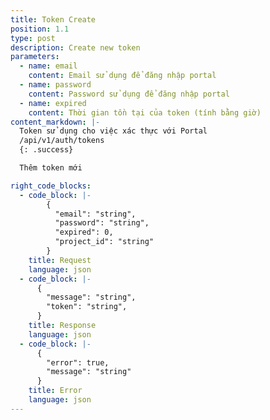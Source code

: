 ```yaml
---
title: Token Create
position: 1.1
type: post
description: Create new token
parameters:
  - name: email
    content: Email sử dụng để đăng nhập portal
  - name: password
    content: Password sử dụng để đăng nhập portal
  - name: expired
    content: Thời gian tồn tại của token (tính bằng giờ)
content_markdown: |-
  Token sử dụng cho việc xác thực với Portal
  /api/v1/auth/tokens
  {: .success}

  Thêm token mới

right_code_blocks:
  - code_block: |-
        {
          "email": "string",
          "password": "string",
          "expired": 0,
          "project_id": "string"
        }
    title: Request
    language: json
  - code_block: |-
      {
        "message": "string",
        "token": "string",
      }
    title: Response
    language: json
  - code_block: |-
      {
        "error": true,
        "message": "string"
      }
    title: Error
    language: json
---
```







